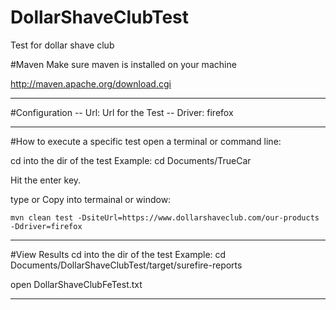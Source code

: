 # DollarShaveClubTest
Test for dollar shave club

#Maven
Make sure maven is installed on your machine

http://maven.apache.org/download.cgi

----------------------------------------
#Configuration
-- Url: Url for the Test
-- Driver: firefox

-----------------------------------------
#How to execute a specific test
  open a terminal or command line: 
  
  cd into the dir of the test Example: cd Documents/TrueCar
  
  Hit the enter key.
  
  type or Copy into termainal or window:

    mvn clean test -DsiteUrl=https://www.dollarshaveclub.com/our-products -Ddriver=firefox

-------------------------------------------

#View Results
  cd into the dir of the test Example: cd Documents/DollarShaveClubTest/target/surefire-reports
  
  open DollarShaveClubFeTest.txt

-------------------------------------------

